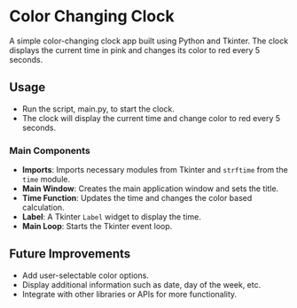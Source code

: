 # Color Changing Clock
A simple color-changing clock app built using Python and Tkinter. The clock displays the current time in pink and changes its color to red every 5 seconds.

## Usage
- Run the script, main.py, to start the clock.
- The clock will display the current time and change color to red every 5 seconds.

### Main Components

- **Imports**: Imports necessary modules from Tkinter and `strftime` from the `time` module.
- **Main Window**: Creates the main application window and sets the title.
- **Time Function**: Updates the time and changes the color based calculation.
- **Label**: A Tkinter `Label` widget to display the time.
- **Main Loop**: Starts the Tkinter event loop.

## Future Improvements

- Add user-selectable color options.
- Display additional information such as date, day of the week, etc.
- Integrate with other libraries or APIs for more functionality.
